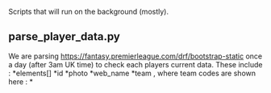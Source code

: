 Scripts that will run on the background (mostly).

## parse_player_data.py
We are parsing https://fantasy.premierleague.com/drf/bootstrap-static once a day (after 3am UK time) to check each players current data. These include :
*elements[]
    *id
    *photo
    *web_name
    *team , where team codes are shown here :
    *

